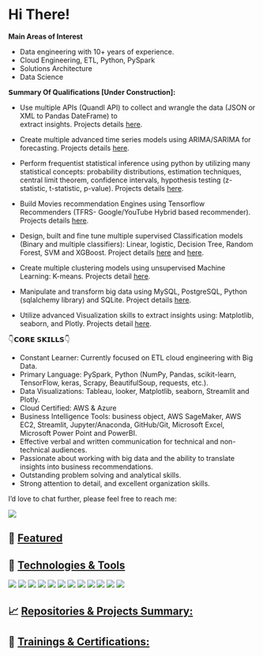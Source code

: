 
# Hi There!

**Main Areas of Interest**

* Data engineering with 10+ years of experience.
* Cloud Engineering, ETL, Python, PySpark
* Solutions Architecture
* Data Science

**𝗦ummary Of Qualifications [Under Construction]:**
  
   * Use multiple APIs (Quandl API) to collect and wrangle the data (JSON or XML to Pandas DateFrame) to  
        extract insights. Projects details [here](https://github.com/akthammomani/API-XML-JSON-TO-Pandas).
        
   * Create multiple advanced time series models using ARIMA/SARIMA for forecasting. Projects details [here](https://github.com/mohamedziane/Time-Series-Forecasting-ARIMA-SARIMA-MODELS).
   
   * Perform frequentist statistical inference using python by utilizing many statistical concepts: probability distributions, 
        estimation techniques, central limit theorem, confidence intervals, hypothesis testing (z-statistic, t-statistic, p-value). Projects 
        details [here](https://github.com/mohamedziane/Frequentist-Inference).
        
   * Build Movies recommendation Engines using Tensorflow Recommenders (TFRS- 
        Google/YouTube Hybrid based recommender). Projects details [here](https://github.com/mohamedziane/Movie-Recommendation-System-TensorflowRS).
        
   * Design, built and fine tune multiple supervised Classification models (Binary and multiple classifiers): Linear, logistic, Decision 
        Tree, Random Forest, SVM and XGBoost. Project details [here](https://github.com/mohamedziane/Logistic-Regression-for-Gender-Classification) and [here](https://github.com/mohamedziane/Predicting-the-status-of-Covid-19-patients-using-the-Random-Forests-Approach).
        
   * Create multiple clustering models using unsupervised Machine Learning: K-means. Projects detail [here](https://github.com/mohamedziane/K-Means---Clustering---Customer-Segmentation).
   
   * Manipulate and transform big data using MySQL, PostgreSQL, Python (sqlalchemy library) and SQLite. Project details [here](https://github.com/mohamedziane/SQL_Projects).
   
   * Utilize advanced Visualization skills to extract insights using: Matplotlib, seaborn, and Plotly. Projects detail [here](https://github.com/mohamedziane/).

  
👇𝗖𝗢𝗥𝗘 𝗦𝗞𝗜𝗟𝗟𝗦👇

   * Constant Learner: Currently focused on ETL cloud engineering with Big Data.
   * Primary Language: PySpark, Python (NumPy, Pandas, scikit-learn, TensorFlow, keras, Scrapy, BeautifulSoup, requests, etc.).
   * Data Visualizations: Tableau, looker, Matplotlib, seaborn, Streamlit and Plotly.
   * Cloud Certified: AWS & Azure
   * Business Intelligence Tools: business object, AWS SageMaker, AWS EC2, Streamlit, Jupyter/Anaconda, GitHub/Git, Microsoft Excel, Microsoft Power Point and PowerBI.
   * Effective verbal and written communication for technical and non-technical audiences.
   * Passionate about working with big data and the ability to translate insights into business recommendations.
   * Outstanding problem solving and analytical skills.
   * Strong attention to detail, and excellent organization skills.


I’d love to chat further, please feel free to reach me: 

[![](https://img.shields.io/badge/Linkedin-Connect-informational)](https://www.linkedin.com/in/zianemohamed/)



## 🥇 <ins>Featured<ins> 


  

## 🔨 <ins> Technologies & Tools<ins> 

![](https://img.shields.io/badge/Code-Python-informational?style=flat&logo=python&logoColor=white&color=2bbc8a)
![](https://img.shields.io/badge/Code-PySpark-informational?style=flat&logo=python&logoColor=white&color=2bbc8a)
![](https://img.shields.io/badge/Code-AWS-informational?style=flat&logo=python&logoColor=white&color=2bbc8a)
![](https://img.shields.io/badge/Code-Azure-informational?style=flat&logo=python&logoColor=white&color=2bbc8a)
![](https://img.shields.io/badge/Tools-PostgreSQL-informational?style=flat&logo=postgresql&logoColor=white&color=2bbc8a)
![](https://img.shields.io/badge/Tools-NoSQL-informational?style=flat&logo=nosql&logoColor=white&color=2bbc8a)
![](https://img.shields.io/badge/Tools-MySQL-informational?style=flat&logo=mysql&logoColor=white&color=2bbc8a)
![](https://img.shields.io/badge/Tools-MicrosoftSQLserver-informational?style=flat&logo=MicrosoftSQLserver&logoColor=white&color=2bbc8a)
![](https://img.shields.io/badge/Tools-Tableau-informational?style=flat&logo=tableau&logoColor=white&color=2bbc8a)
![](https://img.shields.io/badge/Tools-Jupyter-informational?style=flat&logo=jupyter&logoColor=white&color=2bbc8a)
![](https://img.shields.io/badge/OS-Linux-informational?style=flat&logo=linux&logoColor=white&color=2bbc8a)
![](https://img.shields.io/badge/Shell-Bash-informational?style=flat&logo=gnu-bash&logoColor=white&color=2bbc8a)

## 📈 <ins> Repositories & Projects Summary:<ins> 


## 🎯 <ins> Trainings & Certifications:<ins> 








 

